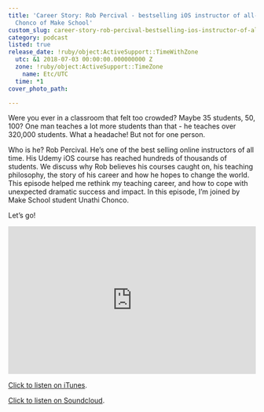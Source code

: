 ```yaml
---
title: 'Career Story: Rob Percival - bestselling iOS instructor of all-time with Unathi
  Chonco of Make School'
custom_slug: career-story-rob-percival-bestselling-ios-instructor-of-alltime-with-unathi-chonco-of-make-school
category: podcast
listed: true
release_date: !ruby/object:ActiveSupport::TimeWithZone
  utc: &1 2018-07-03 00:00:00.000000000 Z
  zone: !ruby/object:ActiveSupport::TimeZone
    name: Etc/UTC
  time: *1
cover_photo_path: 

---
```

Were you ever in a classroom that felt too crowded? Maybe 35 students, 50, 100? One man teaches a lot more students than that - he teaches over 320,000 students. What a headache! But not for one person.

Who is he? Rob Percival. He’s one of the best selling online instructors of all time. His Udemy iOS course has reached hundreds of thousands of students. We discuss why Rob believes his courses caught on, his teaching philosophy, the story of his career and how he hopes to change the world. This episode helped me rethink my teaching career, and how to cope with unexpected dramatic success and impact. In this episode, I’m joined by Make School student Unathi Chonco.

Let’s go!

<iframe width="100%" height="300" scrolling="no" frameborder="no" allow="autoplay" src="https://w.soundcloud.com/player/?url=https%3A//api.soundcloud.com/tracks/476341815&color=%23ff5500&auto_play=false&hide_related=false&show_comments=true&show_user=true&show_reposts=false&show_teaser=true&visual=true"></iframe>

[Click to listen on iTunes](https://itunes.apple.com/us/podcast/positivity-podcast-with-make-school/id1090239384?mt=2).

[Click to listen on Soundcloud](https://soundcloud.com/positivity-dan/career-story-rob-percival-bestselling-ios-instructor-of-all-time-with-unati-chonco-of-make-school).
